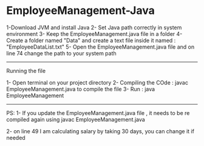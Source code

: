 # EmployeeManagement-Java
1-Download JVM and install Java
2- Set Java path correctly in system environment
3- Keep the EmployeeManagement.java file in a folder
4- Create a folder named "Data" and create a text file inside it named : "EmployeeDataList.txt"
5- Open the EmployeeManagement.java file and on line 74 change the path to your system path

----
Running the file

1- Open terminal on your project directory
2- Compiling the COde : javac EmployeeManagement.java to compile the file
3- Run : java EmployeeManagement

----------------
PS:
1- If you update the EmployeeManagement.java file , it needs to be re compiled again using
javac EmployeeManagement.java

2- on line 49 I am calculating salary by taking 30 days, you can change it if needed


	


